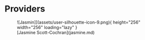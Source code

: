 # Providers

<figure markdown>
![Jasmin]](assets/user-silhouette-icon-9.png){ height="256" width="256" loading="lazy" }
  <figcaption>[Jasmine Scott-Cochran](jasmine.md)</figcaption>
  </figure>
